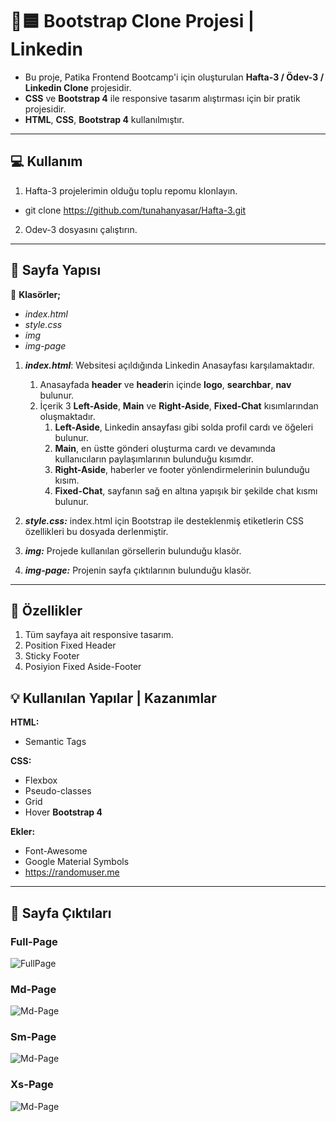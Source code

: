 # :link::blue_square: Bootstrap Clone Projesi | Linkedin

* Bu proje, Patika Frontend Bootcamp'i için oluşturulan **Hafta-3 / Ödev-3 / Linkedin Clone** projesidir.
* **CSS** ve **Bootstrap 4** ile responsive tasarım alıştırması için bir pratik projesidir.
* **HTML**, **CSS**, **Bootstrap 4**  kullanılmıştır.
---

## :computer: Kullanım

1.  Hafta-3 projelerimin olduğu toplu repomu klonlayın.
*   git clone https://github.com/tunahanyasar/Hafta-3.git
2. Odev-3 dosyasını çalıştırın.

---

## 📜 Sayfa Yapısı

:open_file_folder: **Klasörler;**
* *index.html*
* *style.css*
* *img*
* *img-page*

1. ***index.html***: Websitesi açıldığında Linkedin Anasayfası karşılamaktadır.
    1.  Anasayfada **header** ve **header**in içinde **logo**, **searchbar**, **nav** bulunur. 
    2.  İçerik 3 **Left-Aside**, **Main** ve **Right-Aside**, **Fixed-Chat** kısımlarından oluşmaktadır.
        1.  **Left-Aside**, Linkedin ansayfası gibi solda profil cardı ve öğeleri bulunur.
        2.  **Main**, en üstte gönderi oluşturma cardı ve devamında kullanıcıların paylaşımlarının bulunduğu kısımdır.
        3. **Right-Aside**, haberler ve footer yönlendirmelerinin bulunduğu kısım.
        4. **Fixed-Chat**, sayfanın sağ en altına yapışık bir şekilde chat kısmı bulunur.

3.  ***style.css:*** index.html için Bootstrap ile desteklenmiş etiketlerin CSS özellikleri bu dosyada derlenmiştir. 
4. ***img:*** Projede kullanılan görsellerin bulunduğu klasör.
4. ***img-page:*** Projenin sayfa çıktılarının bulunduğu klasör.

---
## :star2: Özellikler

1. Tüm sayfaya ait responsive tasarım.
1. Position Fixed Header
2. Sticky Footer
3. Posiyion Fixed Aside-Footer

## 💡 Kullanılan Yapılar | Kazanımlar

**HTML:**
* Semantic Tags

**CSS:**
*  Flexbox
*  Pseudo-classes
* Grid
* Hover 
**Bootstrap 4**

**Ekler:**
*   Font-Awesome
* Google Material Symbols
*   https://randomuser.me

---


## :paperclip: Sayfa Çıktıları
### Full-Page
![FullPage](./img-page/full-page.png)

### Md-Page
![Md-Page](./img-page/md-page.png)

### Sm-Page
![Md-Page](./img-page/sm-page.png)

### Xs-Page
![Md-Page](./img-page/xs-page.png)


